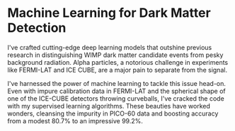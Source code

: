 # Machine Learning for Dark Matter Detection


I've crafted cutting-edge deep learning models that outshine previous research in distinguishing WIMP dark matter candidate events from pesky background radiation. Alpha particles, a notorious challenge in experiments like FERMI-LAT and ICE CUBE, are a major pain to separate from the signal.

I've harnessed the power of machine learning to tackle this issue head-on. Even with impure calibration data in FERMI-LAT and the spherical shape of one of the ICE-CUBE detectors throwing curveballs, I've cracked the code with my supervised learning algorithms. These beauties have worked wonders, cleansing the impurity in PICO-60 data and boosting accuracy from a modest 80.7% to an impressive 99.2%.

